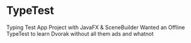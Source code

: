 # TypeTest
Typing Test App Project with JavaFX &amp; SceneBuilder
Wanted an Offline TypeTest to learn Dvorak without all them ads and whatnot
